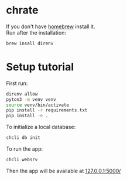 # chrate

If you don't have [homebrew](https://brew.sh/) install it.  
Run after the installation:
```bash
brew insall direnv
```

# Setup tutorial

First run:
```bash
direnv allow
pyton3 -m venv venv
source venv/bin/activate
pip install -r requirements.txt
pip install -e .
```

To initialize a local database:
```bash
chcli db init
```

To run the app:
```bash
chcli websrv
```

Then the app will be available at [127.0.0.1:5000/](http://127.0.0.1:5000/)

